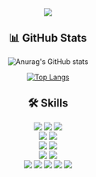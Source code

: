 <div align=center>

<img src="https://capsule-render.vercel.app/api?type=waving&color=auto&height=200&section=header&text=DAHYUN's%20Github&fontSize=40&fontAlign=75&fontAlignY=40" />
  
## 📊 GitHub Stats
![Anurag's GitHub stats](https://github-readme-stats.vercel.app/api?username=dahyun24&show_icons=true&theme=tokyonight)


[![Top Langs](https://github-readme-stats.vercel.app/api/top-langs/?username=dahyun24&layout=compact)](https://github.com/dahyun24/github-readme-stats)
## 🛠️ Skills
<div>
  <img src="https://img.shields.io/badge/Java-007396?style=for-the-badge&logo=Java&logoColor=white">
  <img src="https://img.shields.io/badge/-C++-00599C?style=for-the-badge&logo=cplusplus&logoColor=white"/>
  <img src="https://img.shields.io/badge/Python-3776AB?style=for-the-badge&logo=Python&logoColor=white">
</div>
<div>
  <img src="https://img.shields.io/badge/Spring Boot-6DB33F?style=for-the-badge&logo=Spring Boot&logoColor=white">
<img src="https://img.shields.io/badge/-Express-000000?style=for-the-badge&logo=express&logoColor=white"/>
</div>
<div>
  <img src="https://img.shields.io/badge/MySQL-4479A1?style=for-the-badge&logo=MySQL&logoColor=white">
      <img src="https://img.shields.io/badge/Redis-DC382D?style=for-the-badge&logo=redis&logoColor=white">
<!--   <img src="https://img.shields.io/badge/PostgreSQL-4169E1?style=for-the-badge&logo=PostgreSQL&logoColor=white">
  -->
</div>
<div>
  <img src="https://img.shields.io/badge/Apache Kafka-231F20?style=for-the-badge&logo=apachekafka&logoColor=white">
  <img src="https://img.shields.io/badge/-Elasticsearch-005571?style=for-the-badge&logo=elasticsearch&logoColor=white"/>
</div>
<div>
  <img src="https://img.shields.io/badge/GitHub-181717?style=for-the-badge&logo=GitHub&logoColor=white">
  <img src="https://img.shields.io/badge/Git-F05032?style=for-the-badge&logo=Git&logoColor=white">
  <img src="https://img.shields.io/badge/Swagger-85EA2D?style=for-the-badge&logo=Swagger&logoColor=white">
  <img src="https://img.shields.io/badge/AWS-232F3E?style=for-the-badge&logo=amazonaws&logoColor=white">
  <img src="https://img.shields.io/badge/Docker-2496ED?style=for-the-badge&logo=docker&logoColor=white"> 
</div>
<br/>
</div>


  
<!--
**dahyun24/dahyun24** is a ✨ _special_ ✨ repository because its `README.md` (this file) appears on your GitHub profile.

Here are some ideas to get you started:

- 🔭 I’m currently working on ...
- 🌱 I’m currently learning ...
- 👯 I’m looking to collaborate on ...
- 🤔 I’m looking for help with ...
- 💬 Ask me about ...
- 📫 How to reach me: ...
- 😄 Pronouns: ...
- ⚡ Fun fact: ...
### 📚 Experience
- 경희대학교 바이오시스템공학 실험실 BESF (23/03 ~ 24/12)
- 2025 Smilegate Dev Camp (25/01 ~ 25/02)
-->
